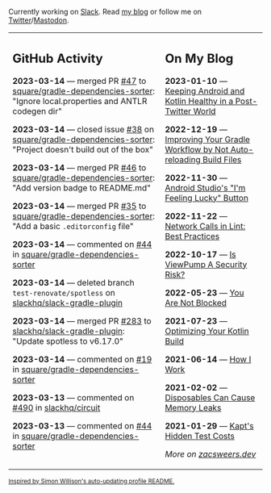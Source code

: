Currently working on [Slack](https://slack.com/). Read [my blog](https://zacsweers.dev/) or follow me on [Twitter](https://twitter.com/ZacSweers)/[Mastodon](https://hachyderm.io/@ZacSweers).

<table><tr><td valign="top" width="60%">

## GitHub Activity
<!-- githubActivity starts -->
**2023-03-14** — merged PR [#47](https://github.com/square/gradle-dependencies-sorter/pull/47) to [square/gradle-dependencies-sorter](https://github.com/square/gradle-dependencies-sorter): "Ignore local.properties and ANTLR codegen dir"

**2023-03-14** — closed issue [#38](https://github.com/square/gradle-dependencies-sorter/issues/38) on [square/gradle-dependencies-sorter](https://github.com/square/gradle-dependencies-sorter): "Project doesn't build out of the box"

**2023-03-14** — merged PR [#46](https://github.com/square/gradle-dependencies-sorter/pull/46) to [square/gradle-dependencies-sorter](https://github.com/square/gradle-dependencies-sorter): "Add version badge to README.md"

**2023-03-14** — merged PR [#35](https://github.com/square/gradle-dependencies-sorter/pull/35) to [square/gradle-dependencies-sorter](https://github.com/square/gradle-dependencies-sorter): "Add a basic `.editorconfig` file"

**2023-03-14** — commented on [#44](https://github.com/square/gradle-dependencies-sorter/issues/44#issuecomment-1468703198) in [square/gradle-dependencies-sorter](https://github.com/square/gradle-dependencies-sorter)

**2023-03-14** — deleted branch `test-renovate/spotless` on [slackhq/slack-gradle-plugin](https://github.com/slackhq/slack-gradle-plugin)

**2023-03-14** — merged PR [#283](https://github.com/slackhq/slack-gradle-plugin/pull/283) to [slackhq/slack-gradle-plugin](https://github.com/slackhq/slack-gradle-plugin): "Update spotless to v6.17.0"

**2023-03-14** — commented on [#19](https://github.com/square/gradle-dependencies-sorter/issues/19#issuecomment-1468355500) in [square/gradle-dependencies-sorter](https://github.com/square/gradle-dependencies-sorter)

**2023-03-13** — commented on [#490](https://github.com/slackhq/circuit/pull/490#issuecomment-1467041236) in [slackhq/circuit](https://github.com/slackhq/circuit)

**2023-03-13** — commented on [#44](https://github.com/square/gradle-dependencies-sorter/issues/44#issuecomment-1466918996) in [square/gradle-dependencies-sorter](https://github.com/square/gradle-dependencies-sorter)
<!-- githubActivity ends -->
</td><td valign="top" width="40%">

## On My Blog
<!-- blog starts -->
**2023-01-10** — [Keeping Android and Kotlin Healthy in a Post-Twitter World](https://www.zacsweers.dev/keeping-android-healthy/)

**2022-12-19** — [Improving Your Gradle Workflow by Not Auto-reloading Build Files](https://www.zacsweers.dev/improving-your-workflow-by-not-auto-reloading-build-files/)

**2022-11-30** — [Android Studio's "I'm Feeling Lucky" Button](https://www.zacsweers.dev/android-studios-im-feeling-lucky-button/)

**2022-11-22** — [Network Calls in Lint: Best Practices](https://www.zacsweers.dev/network-calls-in-lint-best-practices/)

**2022-10-17** — [Is ViewPump A Security Risk?](https://www.zacsweers.dev/is-viewpump-a-security-risk/)

**2022-05-23** — [You Are Not Blocked](https://www.zacsweers.dev/you-are-not-blocked/)

**2021-07-23** — [Optimizing Your Kotlin Build](https://www.zacsweers.dev/optimizing-your-kotlin-build/)

**2021-06-14** — [How I Work](https://www.zacsweers.dev/how-i-work/)

**2021-02-02** — [Disposables Can Cause Memory Leaks](https://www.zacsweers.dev/disposables-can-cause-memory-leaks/)

**2021-01-29** — [Kapt's Hidden Test Costs](https://www.zacsweers.dev/kapts-hidden-test-costs/)
<!-- blog ends -->
_More on [zacsweers.dev](https://zacsweers.dev/)_
</td></tr></table>

<sub><a href="https://simonwillison.net/2020/Jul/10/self-updating-profile-readme/">Inspired by Simon Willison's auto-updating profile README.</a></sub>